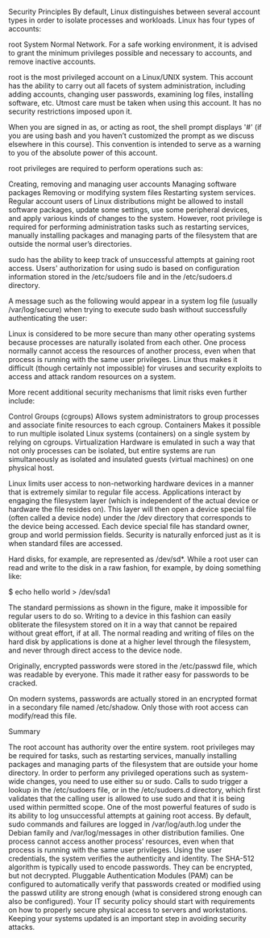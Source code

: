 Security Principles
By default, Linux distinguishes between several account types in order to isolate processes and workloads. Linux has four types of accounts:

root
System
Normal
Network.
For a safe working environment, it is advised to grant the minimum privileges possible and necessary to accounts, and remove inactive accounts.

root is the most privileged account on a Linux/UNIX system. This account has the ability to carry out all facets of system administration, including adding accounts, changing user passwords, examining log files, installing software, etc. Utmost care must be taken when using this account. It has no security restrictions imposed upon it.

When you are signed in as, or acting as root, the shell prompt displays '#' (if you are using bash and you haven’t customized the prompt as we discuss elsewhere in this course). This convention is intended to serve as a warning to you of the absolute power of this account.

root privileges are required to perform operations such as:

Creating, removing and managing user accounts
Managing software packages
Removing or modifying system files
Restarting system services.
Regular account users of Linux distributions might be allowed to install software packages, update some settings, use some peripheral devices, and apply various kinds of changes to the system. However, root privilege is required for performing administration tasks such as restarting services, manually installing packages and managing parts of the filesystem that are outside the normal user’s directories.

sudo has the ability to keep track of unsuccessful attempts at gaining root access. Users' authorization for using sudo is based on configuration information stored in the /etc/sudoers file and in the /etc/sudoers.d directory.

A message such as the following would appear in a system log file (usually /var/log/secure) when trying to execute sudo bash without successfully authenticating the user:


Linux is considered to be more secure than many other operating systems because processes are naturally isolated from each other. One process normally cannot access the resources of another process, even when that process is running with the same user privileges. Linux thus makes it difficult (though certainly not impossible) for viruses and security exploits to access and attack random resources on a system.

More recent additional security mechanisms that limit risks even further include:

Control Groups (cgroups)
Allows system administrators to group processes and associate finite resources to each cgroup.
Containers
Makes it possible to run multiple isolated Linux systems (containers) on a single system by relying on cgroups.
Virtualization
Hardware is emulated in such a way that not only processes can be isolated, but entire systems are run simultaneously as isolated and insulated guests (virtual machines) on one physical host.

Linux limits user access to non-networking hardware devices in a manner that is extremely similar to regular file access. Applications interact by engaging the filesystem layer (which is independent of the actual device or hardware the file resides on). This layer will then open a device special file (often called a device node) under the /dev directory that corresponds to the device being accessed. Each device special file has standard owner, group and world permission fields. Security is naturally enforced just as it is when standard files are accessed.

Hard disks, for example, are represented as /dev/sd*. While a root user can read and write to the disk in a raw fashion, for example, by doing something like:

 $ echo hello world > /dev/sda1

The standard permissions as shown in the figure, make it impossible for regular users to do so. Writing to a device in this fashion can easily obliterate the filesystem stored on it in a way that cannot be repaired without great effort, if at all. The normal reading and writing of files on the hard disk by applications is done at a higher level through the filesystem, and never through direct access to the device node.


Originally, encrypted passwords were stored in the /etc/passwd file, which was readable by everyone. This made it rather easy for passwords to be cracked.

On modern systems, passwords are actually stored in an encrypted format in a secondary file named /etc/shadow. Only those with root access can modify/read this file.


Summary

The root account has authority over the entire system.
root privileges may be required for tasks, such as restarting services, manually installing packages and managing parts of the filesystem that are outside your home directory.
In order to perform any privileged operations such as system-wide changes, you need to use either su or sudo.
Calls to sudo trigger a lookup in the /etc/sudoers file, or in the /etc/sudoers.d directory, which first validates that the calling user is allowed to use sudo and that it is being used within permitted scope.
One of the most powerful features of sudo is its ability to log unsuccessful attempts at gaining root access. By default, sudo commands and failures are logged in /var/log/auth.log under the Debian family and /var/log/messages in other distribution families.
One process cannot access another process’ resources, even when that process is running with the same user privileges.
Using the user credentials, the system verifies the authenticity and identity.
The SHA-512 algorithm is typically used to encode passwords. They can be encrypted, but not decrypted.
Pluggable Authentication Modules (PAM) can be configured to automatically verify that passwords created or modified using the passwd utility are strong enough (what is considered strong enough can also be configured).
Your IT security policy should start with requirements on how to properly secure physical access to servers and workstations.
Keeping your systems updated is an important step in avoiding security attacks.
